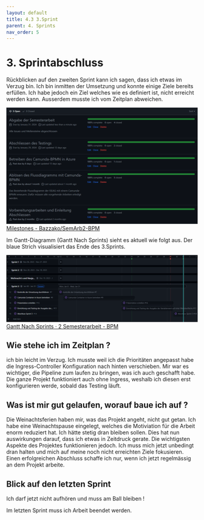 ```yaml
---
layout: default
title: 4.3 3.Sprint
parent: 4. Sprints
nav_order: 5
---
```


# 3. Sprintabschluss

Rückblicken auf den zweiten Sprint kann ich sagen, dass ich etwas im Verzug bin. Ich bin inmitten der Umsetzung und konnte einige Ziele bereits erfüllen. Ich habe jedoch ein Ziel welches wie es definiert ist, nicht erreicht werden kann. Ausserdem musste ich vom Zeitplan abweichen.

![Meilensteine](../../ressources/bilder/3_Sprint_Milestone.png)
[Milestones - Bazzako/SemArb2-BPM](https://github.com/Bazzako/SemArb2-BPM/milestones)

Im Gantt-Diagramm (Gantt Nach Sprints) sieht es aktuell wie folgt aus. Der blaue Strich visualisiert das Ende des 3.Sprints.

![Gantt](../../ressources/bilder/3_Sprint_Gantt.png)
[Gantt Nach Sprints · 2 Semesterarbeit - BPM](https://github.com/users/Bazzako/projects/3/views/4)


## Wie stehe ich im Zeitplan ?

ich bin leicht im Verzug. Ich musste weil ich die Prioritäten angepasst habe die Ingress-Controller Konfiguration nach hinten verschieben. Mir war es wichtiger, die Pipeline zum laufen zu bringen, was ich auch geschafft habe. Die ganze Projekt funktioniert auch ohne Ingress, weshalb ich diesen erst konfigurieren werde, sobald das Testing läuft. 

## Was ist mir gut gelaufen, worauf baue ich auf ?

Die Weinachtsferien haben mir, was das Projekt angeht, nicht gut getan. Ich habe eine Weinachtspause eingelegt, welches die Motiviation für die Arbeit enorm reduziert hat. Ich hätte stetig dran bleiben sollen. Dies hat nun auswirkungen darauf, dass ich etwas in Zeitdruck gerate. Die wichtigsten Aspekte des Projektes funktionieren jedoch. Ich muss mich jetzt unbedingt dran halten und mich auf meine noch nicht erreichten Ziele fokusieren. Einen erfolgreichen Abschluss schaffe ich nur, wenn ich jetzt regelmässig an dem Projekt arbeite.


## Blick auf den letzten Sprint

Ich darf jetzt nicht aufhören und muss am Ball bleiben !

Im letzten Sprint muss ich Arbeit beendet werden.